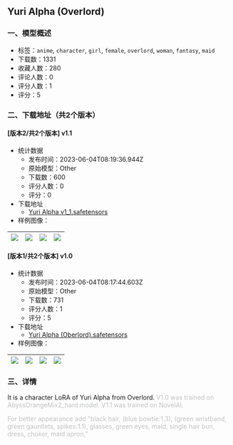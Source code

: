 ## Yuri Alpha (Overlord)
### 一、模型概述

- 标签：`anime`, `character`, `girl`, `female`, `overlord`, `woman`, `fantasy`, `maid`
- 下载数：1331
- 收藏人数：280
- 评论人数：0
- 评分人数：1
- 评分：5

### 二、下载地址（共2个版本）

#### [版本2/共2个版本] v1.1

- 统计数据
  - 发布时间：2023-06-04T08:19:36.944Z
  - 原始模型：Other
  - 下载数：600
  - 评分人数：0
  - 评分：0
- 下载地址
  - [Yuri Alpha v1_1.safetensors](https://civitai.com/api/download/models/88951)
- 样例图像：

| <img src="https://image.civitai.com/xG1nkqKTMzGDvpLrqFT7WA/37f423a2-95cc-4ac0-8828-c2cdcd703b2e/width=450/1025055.jpeg" /> | <img src="https://image.civitai.com/xG1nkqKTMzGDvpLrqFT7WA/a047914e-cf7b-4817-8b09-a07114dfb3b7/width=450/1025054.jpeg" /> | <img src="https://image.civitai.com/xG1nkqKTMzGDvpLrqFT7WA/c74c450b-e8c0-4707-800e-296b9a34c75b/width=450/1025059.jpeg" /> | <img src="https://image.civitai.com/xG1nkqKTMzGDvpLrqFT7WA/129071d5-c1e3-4ef5-bf04-3f7fcabf3ee0/width=450/1025052.jpeg" /> |
| ---- | ---- | ---- | ---- |

#### [版本1/共2个版本] v1.0

- 统计数据
  - 发布时间：2023-06-04T08:17:44.603Z
  - 原始模型：Other
  - 下载数：731
  - 评分人数：1
  - 评分：5
- 下载地址
  - [Yuri Alpha (Oberlord).safetensors](https://civitai.com/api/download/models/18127)
- 样例图像：

| <img src="https://image.civitai.com/xG1nkqKTMzGDvpLrqFT7WA/71c0189f-d683-4c43-6336-e9b5db7ffd00/width=450/186222.jpeg" /> | <img src="https://image.civitai.com/xG1nkqKTMzGDvpLrqFT7WA/36d3a2ab-6490-486d-0174-4ccf29860400/width=450/186227.jpeg" /> | <img src="https://image.civitai.com/xG1nkqKTMzGDvpLrqFT7WA/c634542b-d57d-46cd-4187-291dd7d4c300/width=450/186226.jpeg" /> | <img src="https://image.civitai.com/xG1nkqKTMzGDvpLrqFT7WA/81c551f0-7cdc-42c2-8316-90a82afc4000/width=450/186225.jpeg" /> |
| ---- | ---- | ---- | ---- |


### 三、详情
<p>It is a character LoRA of Yuri Alpha from Overlord. <span style="color:rgb(193, 194, 197)">V1.0 was trained on AbyssOrangeMix2_hard model. V1.1 was trained on NovelAI.</span></p><p><span style="color:rgb(193, 194, 197)">For better appearance add "black hair, (blue bowtie:1.3), (green wristband, green gauntlets, spikes:1.1), glasses, green eyes, maid, single hair bun, dress, choker, maid apron,"</span></p>